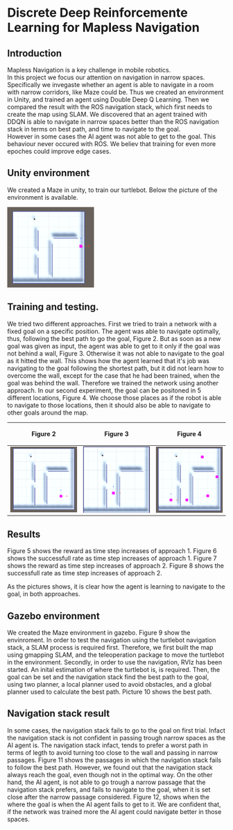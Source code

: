 # Discrete Deep Reinforcemente Learning for Mapless Navigation

## Introduction

Mapless Navigation is a key challenge in mobile robotics.  
In this project we focus our attention on navigation in narrow spaces.  
Specifically we invegaste whether an agent is able to navigate in a room with narrow corridors, like Maze could be. 
Thus we created an environment in Unity, and trained an agent using Double Deep Q Learning. 
Then we compared the result with the ROS navigation stack, which first needs to create the map using SLAM. 
We discovered that an agent trained with DDQN is able to navigate in narrow spaces better than the ROS navigation stack in terms on best path, and time to navigate to the goal.  
However in some cases the AI agent was not able to get to the goal. This behaviour never occured with ROS. 
We believ that training for even more epoches could improve edge cases. 

## Unity environment 
We created a Maze in unity, to train our turtlebot. 
Below the picture of the environment is available. 

<img src="img/Figure1.png" width="200" alt="Representation of the unity environment, goal behind the wall, narrow passage required">

## Training and testing. 

We tried two different approaches. 
First we tried to train a network with a fixed goal on a specific position. 
The agent was able to navigate optimally, thus,  following the best path to go the goal, Figure 2. 
But as soon as a new goal was given as input, the agent was able to get to it only if the goal was not behind a wall, Figure 3. 
Otherwise it was not able to navigate to the goal as it hitted the wall. 
This shows how the agent learned that it's job was navigating to the goal following the shortest path, but it did not learn how to overcome the wall, except for the case that he had been trained, when the goal was behind the wall. 
Therefore we trained the network using another approach. In our second experiment, the goal can be positoned in 5 different locations, Figure 4. 
We choose those places as if the robot is able to navigate to those locations, then it should also be able to navigate to other goals around the map. 

| <p align="center">Figure 2</p>          |     <p align="center">Figure 3</p>      |          <p align="center">Figure 4</p> |
| --------------------------------------- | :-------------------------------------: | --------------------------------------: |
| <img src="img/Figure2.png" width="200" alt="Unity enviroment, first experiment"> | <img src="img/Figure3.png" width="200" alt="Unity enviroment, second test with goal not behind the wall"> | <img src="img/Figure4.png" width="200" alt="Unity enviroment, train with five different goals around the map"> |

## Results 

Figure 5 shows the reward as time step increases of approach 1. 
Figure 6 shows the successfull rate as time step increases of approach 1. 
Figure 7 shows the reward as time step increases of approach 2.
Figure 8 shows the successfull rate as time step increases of approach 2.

As the pictures shows, it is clear how the agent is learning to navigate to the goal, in both approaches. 

## Gazebo environment 

We created the Maze environment in gazebo. 
Figure 9 show the envinroment. 
In order to test the navigation using the turtlebot navigation stack, a SLAM process is required first. 
Therefore, we first built the map using gmapping SLAM, and the teleoperation package to move the turtlebot in the environment. 
Secondly, in order to use the navigation, RVIz has been started. 
An inital estimation of where the turtlebot is, is required.
Then, the goal can be set and the navigation stack find the best path to the goal, using  two planner, a local planner used to avoid obstacles, and a global planner used to calculate the best path. 
Picture 10 shows the best path. 

## Navigation stack result 

In some cases, the navigation stack fails to go to the goal on first trial. 
Infact the navigation stack is not confident in passing trough narrow spaces as the AI agent is. 
The navigation stack infact, tends to prefer a worst path in terms of legth to avoid turning too close to the wall and passing in narrow passages.
Figure 11 shows the passages in which the navigation stack fails to follow the best path. 
However, we found out that the navigation stack always reach the goal, even though not in the optimal way. 
On the other hand, the AI agent, is not able to go trough a narrow passage that the navigation stack prefers, and fails to navigate to the goal, when it is set close after the narrow passage considered. 
Figure 12, shows when the where the goal is when the AI agent fails to get to it. 
We are confident that, if the network was trained more the AI agent could navigate better in those spaces. 


